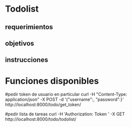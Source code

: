 # Todolist

## requerimientos

## objetivos

## instrucciones

# Funciones disponibles



#pedir token de usuario en particular
 curl -H "Content-Type: application/json" -X POST -d '{"username":<username>, "password":<password>}' http://localhost:8000/todo/get_token/

#pedir lista de tareas
curl -H 'Authorization: Token <token>' -X GET http://localhost:8000/todo/todolist/

